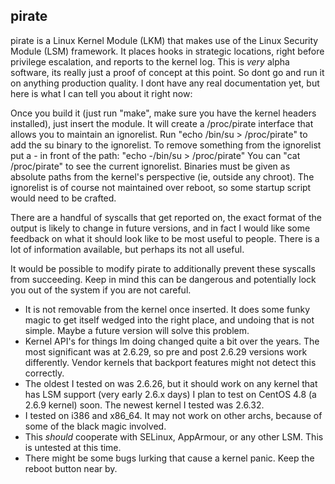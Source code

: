 ## pirate

pirate is a Linux Kernel Module (LKM) that makes use of the Linux Security Module (LSM) framework.  It places hooks in strategic locations, right before privilege escalation, and reports to the kernel log.  This is *very* alpha software, its really just a proof of concept at this point. So dont go and run it on anything production quality.  I dont have any real documentation yet, but here is what I can tell you about it right now:

Once you build it (just run "make", make sure you have the kernel headers installed), just insert the module.  It will create a /proc/pirate interface that allows you to maintain an ignorelist.   Run "echo /bin/su > /proc/pirate" to add the su binary to the ignorelist.  To remove something from the ignorelist put a - in front of the path: "echo -/bin/su > /proc/pirate"  You can "cat /proc/pirate" to see the current ignorelist. Binaries must be given as absolute paths from the kernel's perspective (ie, outside any chroot).  The ignorelist is of course not maintained over reboot, so some startup script would need to be crafted. 

There are a handful of syscalls that get reported on, the exact format of the output is likely to change in future versions, and in fact I would like some feedback on what it should look like to be most useful to people.  There is a lot of information available, but perhaps its not all useful. 

It would be possible to modify pirate to additionally prevent these syscalls from succeeding.  Keep in mind this can be dangerous and potentially lock you out of the system if you are not careful.  

* It is not removable from the kernel once inserted. It does some funky magic to get itself wedged into the right place, and undoing that is not simple.  Maybe a future version will solve this problem.  
* Kernel API's for things Im doing changed quite a bit over the years.  The most significant was at 2.6.29, so pre and post 2.6.29 versions work differently.  Vendor kernels that backport features might not detect this correctly.
* The oldest I tested on was 2.6.26, but it should work on any kernel that has LSM support (very early 2.6.x days) I plan to test on CentOS 4.8 (a 2.6.9 kernel) soon.  The newest kernel I tested was 2.6.32.
* I tested on i386 and x86_64.  It may not work on other archs, because of some of the black magic involved.
* This *should* cooperate with SELinux, AppArmour, or any other LSM.  This is untested at this time.
* There might be some bugs lurking that cause a kernel panic.  Keep the reboot button near by. 

